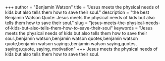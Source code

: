 +++
author = "Benjamin Watson"
title = "Jesus meets the physical needs of kids but also tells them how to save their soul."
description = "the best Benjamin Watson Quote: Jesus meets the physical needs of kids but also tells them how to save their soul."
slug = "jesus-meets-the-physical-needs-of-kids-but-also-tells-them-how-to-save-their-soul"
keywords = "Jesus meets the physical needs of kids but also tells them how to save their soul.,benjamin watson,benjamin watson quotes,benjamin watson quote,benjamin watson sayings,benjamin watson saying,quotes, sayings,quote, saying, motivation"
+++
Jesus meets the physical needs of kids but also tells them how to save their soul.
